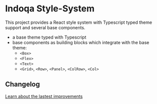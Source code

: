 # Indoqa Style-System
This project provides a React style system with Typescript typed theme support
and several base components.

* a base theme typed with Typescript
* base components as building blocks which integrate with the base theme:
  * `<Box>`
  * `<Flex>`
  * `<Text>`
  * `<Grid>`, `<Row>`, `<Panel>`, `<ColRow>`, `<Col>`

## Changelog
[Learn about the lastest improvements](./CHANGELOG.md)

